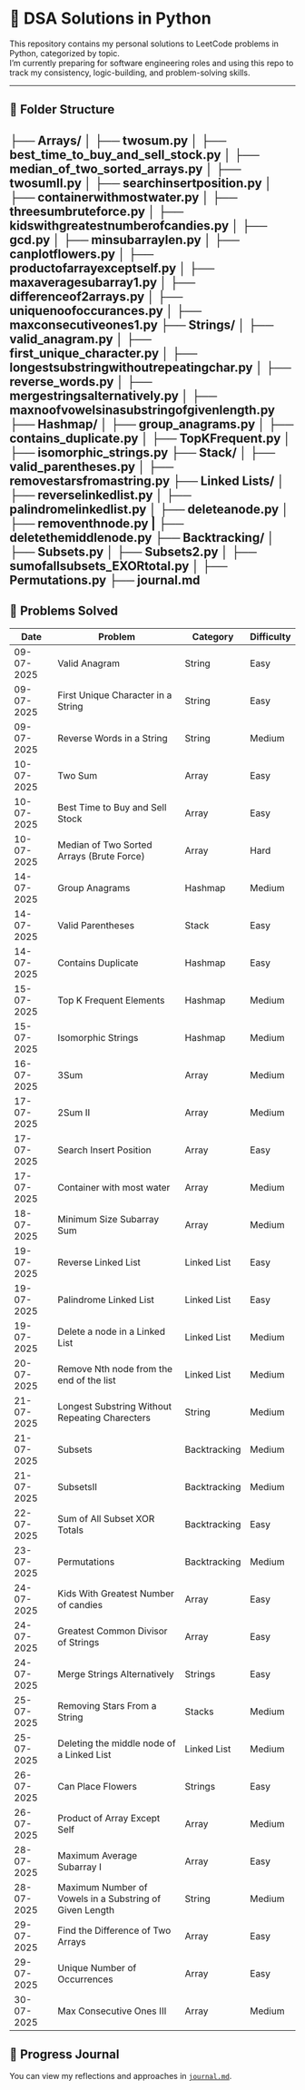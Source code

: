 # 🧠 DSA Solutions in Python

This repository contains my personal solutions to LeetCode problems in Python, categorized by topic.  
I’m currently preparing for software engineering roles and using this repo to track my consistency, logic-building, and problem-solving skills.

---

## 📂 Folder Structure

├── Arrays/
│ ├── twosum.py
│ ├── best_time_to_buy_and_sell_stock.py
│ ├── median_of_two_sorted_arrays.py
│ ├── twosumII.py
│ ├── searchinsertposition.py
│ ├── containerwithmostwater.py
│ ├── threesumbruteforce.py
│ ├── kidswithgreatestnumberofcandies.py
│ ├── gcd.py
│ ├── minsubarraylen.py
│ ├── canplotflowers.py
│ ├── productofarrayexceptself.py
│ ├── maxaveragesubarray1.py
│ ├── differenceof2arrays.py
│ ├── uniquenoofoccurances.py
│ ├── maxconsecutiveones1.py
├── Strings/
│ ├── valid_anagram.py
│ ├── first_unique_character.py
│ ├── longestsubstringwithoutrepeatingchar.py
│ ├── reverse_words.py
│ ├── mergestringsalternatively.py
│ ├── maxnoofvowelsinasubstringofgivenlength.py
├── Hashmap/
│ ├── group_anagrams.py
│ ├── contains_duplicate.py
│ ├── TopKFrequent.py
│ ├── isomorphic_strings.py
├── Stack/
│ ├── valid_parentheses.py
│ ├── removestarsfromastring.py
├── Linked Lists/
│ ├── reverselinkedlist.py
│ ├── palindromelinkedlist.py
│ ├── deleteanode.py
│ ├── removenthnode.py
| ├── deletethemiddlenode.py
├── Backtracking/
│ ├── Subsets.py
│ ├── Subsets2.py
│ ├── sumofallsubsets_EXORtotal.py
│ ├── Permutations.py
├── journal.md
---

## 📌 Problems Solved

| Date       | Problem                                                     | Category       | Difficulty  |
|------------|-------------------------------------------------------------|----------------|-------------|
| 09-07-2025 | Valid Anagram                                               | String         | Easy        |
| 09-07-2025 | First Unique Character in a String                          | String         | Easy        |
| 09-07-2025 | Reverse Words in a String                                   | String         | Medium      |
| 10-07-2025 | Two Sum                                                     | Array          | Easy        |
| 10-07-2025 | Best Time to Buy and Sell Stock                             | Array          | Easy        |
| 10-07-2025 | Median of Two Sorted Arrays (Brute Force)                   | Array          | Hard        |
| 14-07-2025 | Group Anagrams                                              | Hashmap        | Medium      |
| 14-07-2025 | Valid Parentheses                                           | Stack          | Easy        |
| 14-07-2025 | Contains Duplicate                                          | Hashmap        | Easy        | 
| 15-07-2025 | Top K Frequent Elements                                     | Hashmap        | Medium      |
| 15-07-2025 | Isomorphic Strings                                          | Hashmap        | Medium      |
| 16-07-2025 | 3Sum                                                        | Array          | Medium      |
| 17-07-2025 | 2Sum II                                                     | Array          | Medium      |
| 17-07-2025 | Search Insert Position                                      | Array          | Easy        |
| 17-07-2025 | Container with  most water                                  | Array          | Medium      |
| 18-07-2025 | Minimum Size Subarray Sum                                   | Array          | Medium      |
| 19-07-2025 | Reverse Linked List                                         | Linked List    | Easy        |
| 19-07-2025 | Palindrome Linked List                                      | Linked List    | Easy        |
| 19-07-2025 | Delete a node in a Linked List                              | Linked List    | Medium      |
| 20-07-2025 | Remove Nth node from the end of the list                    | Linked List    | Medium      |
| 21-07-2025 | Longest Substring Without Repeating Charecters              | String         | Medium      |
| 21-07-2025 | Subsets                                                     | Backtracking   | Medium      |
| 21-07-2025 | SubsetsII                                                   | Backtracking   | Medium      |
| 22-07-2025 | Sum of All Subset XOR Totals                                | Backtracking   | Easy        |
| 23-07-2025 | Permutations                                                | Backtracking   | Medium      |
| 24-07-2025 | Kids With Greatest Number of candies                        | Array          | Easy        |
| 24-07-2025 | Greatest Common Divisor of Strings                          | Array          | Easy        |
| 24-07-2025 | Merge Strings Alternatively                                 | Strings        | Easy        |
| 25-07-2025 | Removing Stars From a String                                | Stacks         | Medium      |
| 25-07-2025 | Deleting the middle node of a Linked List                   | Linked List    | Medium      |
| 26-07-2025 | Can Place Flowers                                           | Strings        | Easy        |
| 26-07-2025 | Product of Array Except Self                                | Array          | Medium      |
| 28-07-2025 | Maximum Average Subarray I                                  | Array          | Easy        |
| 28-07-2025 | Maximum Number of Vowels in a Substring of Given Length     | String         | Medium      |
| 29-07-2025 | Find the Difference of Two Arrays                           | Array          | Easy        |
| 29-07-2025 | Unique Number of Occurrences                                | Array          | Easy        |
| 30-07-2025 | Max Consecutive Ones III                                    | Array          | Medium      |

## 📘 Progress Journal

You can view my reflections and approaches in [`journal.md`](journal.md).
